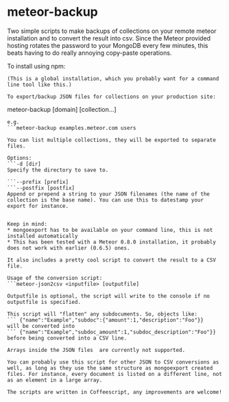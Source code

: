 meteor-backup
=============

Two simple scripts to make backups of collections on your remote meteor installation and to convert the result into csv. Since the Meteor provided hosting rotates the password to your MongoDB every few minutes, this beats having to do really annoying copy-paste operations.

To install using npm:
```sudo npm install -g meteor-db-utils
(This is a global installation, which you probably want for a command line tool like this.)

To export/backup JSON files for collections on your production site:

```
meteor-backup [domain] [collection...]
```
e.g.
```meteor-backup examples.meteor.com users

You can list multiple collections, they will be exported to separate files.

Options:
```-d [dir]
Specify the directory to save to.

```--prefix [prefix]
```--postfix [postfix]
Append or prepend a string to your JSON filenames (the name of the collection is the base name). You can use this to datestamp your export for instance.


Keep in mind:
* mongoexport has to be available on your command line, this is not installed automatically
* This has been tested with a Meteor 0.8.0 installation, it probably does not work with earlier (0.6.5) ones.

It also includes a pretty cool script to convert the result to a CSV file.

Usage of the conversion script:
```meteor-json2csv <inputfile> [outputfile]

Outputfile is optional, the script will write to the console if no outputfile is specified.

This script will "flatten" any subdocuments. So, objects like:
``` {"name":"Example","subdoc":{"amount":1,"description":"Foo"}}
will be converted into
``` {"name":"Example","subdoc_amount":1,"subdoc_description":"Foo"}}
before being converted into a CSV line.

Arrays inside the JSON files  are currently not supported.

You can probably use this script for other JSON to CSV conversions as well, as long as they use the same structure as mongoexport created files. For instance, every document is listed on a different line, not as an element in a large array.

The scripts are written in Coffeescript, any improvements are welcome!
